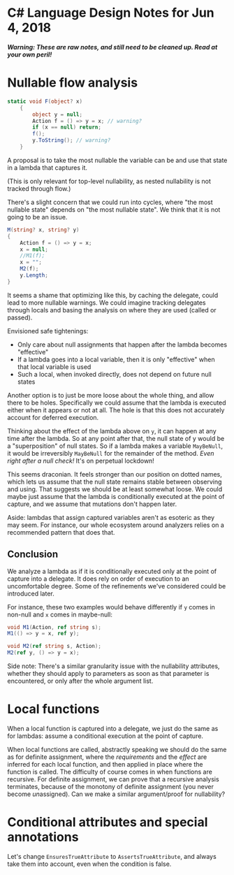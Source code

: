 ﻿# C# Language Design Notes for Jun 4, 2018

***Warning: These are raw notes, and still need to be cleaned up. Read at your own peril!***


# Nullable flow analysis

``` c#
static void F(object? x)
    {
        object y = null;
        Action f = () => y = x; // warning?
        if (x == null) return;
        f();
        y.ToString(); // warning?
    }
```

A proposal is to take the most nullable the variable can be and use that state in a lambda that captures it.

(This is only relevant for top-level nullability, as nested nullability is not tracked through flow.)

There's a slight concern that we could run into cycles, where "the most nullable state" depends on "the most nullable state". We think that it is not going to be an issue.

``` c#
M(string? x, string? y)
{
    Action f = () => y = x;
    x = null;
    //M1(f);
    x = "";
    M2(f);
    y.Length;
}
```

It seems a shame that optimizing like this, by caching the delegate, could lead to more nullable warnings. We could imagine tracking delegates through locals and basing the analysis on where they are used (called or passed).

Envisioned safe tightenings:

* Only care about null assignments that happen after the lambda becomes "effective"
* If a lambda goes into a local variable, then it is only "effective" when that local variable is used
* Such a local, when invoked directly, does not depend on future null states

Another option is to just be more loose about the whole thing, and allow there to be holes. Specifically we could assume that the lambda is executed either when it appears or not at all. The hole is that this does not accurately account for deferred execution.

Thinking about the effect of the lambda above on `y`, it can happen at any time after the lambda. So at any point after that, the null state of y would be a "superposition" of null states. So if a lambda makes a variable `MayBeNull`, it would be irreversibly `MayBeNull` for the remainder of the method. *Even right after a null check!* It's on perpetual lockdown!

This seems draconian. It feels stronger than our position on dotted names, which lets us assume that the null state remains stable between observing and using. That suggests we should be at least somewhat loose. We could maybe just assume that the lambda is conditionally executed at the point of capture, and we assume that mutations don't happen later.

Aside: lambdas that assign captured variables aren't as esoteric as they may seem. For instance, our whole ecosystem around analyzers relies on a recommended pattern that does that.

## Conclusion

We analyze a lambda as if it is conditionally executed only at the point of capture into a delegate. It does rely on order of execution to an uncomfortable degree. Some of the refinements we've considered could be introduced later.

For instance, these two examples would behave differently if `y` comes in non-null and `x` comes in maybe-null:

``` c#
void M1(Action, ref string s);
M1(() => y = x, ref y);

void M2(ref string s, Action);
M2(ref y, () => y = x);
```

Side note: There's a similar granularity issue with the nullability attributes, whether they should apply to parameters as soon as that parameter is encountered, or only after the whole argument list.


# Local functions

When a local function is captured into a delegate, we just do the same as for lambdas: assume a conditional execution at the point of capture.

When local functions are called, abstractly speaking we should do the same as for definite assignment, where the *requirements* and the *effect* are inferred for each local function, and then applied in place where the function is called. The difficulty of course comes in when functions are recursive. For definite assignment, we can prove that a recursive analysis terminates, because of the monotony of definite assignment (you never become *un*assigned). Can we make a similar argument/proof for nullability?


# Conditional attributes and special annotations

Let's change `EnsuresTrueAttribute` to `AssertsTrueAttribute`, and always take them into account, even when the condition is false.


